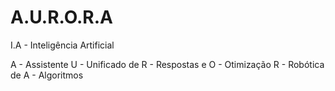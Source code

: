 # A.U.R.O.R.A
I.A - Inteligência Artificial

A - Assistente
U - Unificado de
R - Respostas e 
O - Otimização
R - Robótica de
A - Algoritmos
